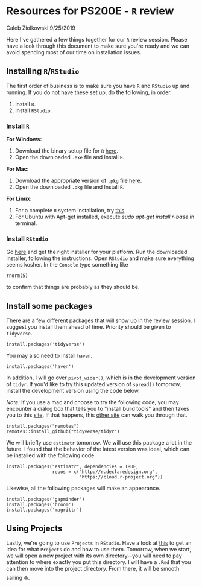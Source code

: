 # Resources for PS200E - `R` review

Caleb Ziolkowski
9/25/2019

Here I've gathered a few things together for our `R` review session. Please have a look through this document to make sure you're ready and we can avoid spending most of our time on installation issues. 

## Installing `R`/`RStudio`

The first order of business is to make sure you have `R` and `RStudio` up and running. If you do not have these set up, do the following, in order.
1. Install `R`.
2. Install `RStudio`.

### Install `R`

**For Windows:** 
1. Download the binary setup file for `R` [here](https://cran.r-project.org/bin/windows/base/).
2. Open the downloaded `.exe` file and Install `R`.

**For Mac:** 
1. Download the appropriate version of `.pkg` file [here](https://cran.r-project.org/bin/macosx/).
2. Open the downloaded `.pkg` file and Install `R`.

**For Linux:**
1. For a complete `R` system installation, try [this](https://cran.r-project.org/bin/linux/ubuntu/README).
2. For Ubuntu with Apt-get installed, execute _sudo apt-get install r-base_ in terminal.

### Install `RStudio`

Go [here](https://rstudio.com/products/rstudio/download/) and get the right installer for your platform. Run the downloaded installer, following the instructions. Open `RStudio` and make sure everything seems kosher. In the `Console` type something like 

```
rnorm(5)
```

to confirm that things are probably as they should be. 

## Install some packages

There are a few different packages that will show up in the review session. I suggest you install them ahead of time. Priority should be given to `tidyverse`.

```
install.packages('tidyverse')
```

You may also need to install `haven`. 

```
install.packages('haven')
```

In addition, I will go over `pivot_wider()`, which is in the development version of `tidyr`. If you'd like to try this updated version of `spread()` tomorrow, install the development version using the code below. 

*Note:* If you use a mac and choose to try the following code, you may encounter a dialog box that tells you to "install build tools" and then takes you to this [site](https://www.cnet.com/how-to/install-command-line-developer-tools-in-os-x/). If that happens, this [other site](http://osxdaily.com/2014/02/12/install-command-line-tools-mac-os-x/) can walk you through that.

```
install.packages("remotes")
remotes::install_github("tidyverse/tidyr") 
```

We will briefly use `estimatr` tomorrow. We will use this package a lot in the future. I found that the behavior of the latest version was ideal, which can be installed with the following code. 

```
install.packages("estimatr", dependencies = TRUE,
                 repos = c("http://r.declaredesign.org", 
                           "https://cloud.r-project.org"))
```

Likewise, all the following packages will make an appearance.

```
install.packages('gapminder')
install.packages('broom')
install.packages('magrittr')
```
## Using Projects

Lastly, we're going to use `Projects` in `RStudio`. Have a look at [this](https://r4ds.had.co.nz/workflow-projects.html) to get an idea for what `Projects` do and how to use them. Tomorrow, when we start, we will open a new project with its own directory--you will need to pay attention to where exactly you put this directory. I will have a `.Rmd` that you can then move into the project directory. From there, it will be smooth sailing :sailboat:.
